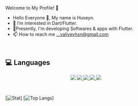  Welcome to My Profile! 👋
  
- Hello Everyone 👋, My name is Huseyn.
- 👀 I’m interested in Dart/Flutter.
- 🌱Presently, I'm developing Softwares & apps with Flutter.
- 📫 How to reach me ...valiyevhsn@gmail.com


<br>

<!-- <h2><b>📱 Contact </b></h2>
<p align="center">

<a href="https://www.linkedin.com/in/huseyn-veliyev-742105220/"><img src="https://img.shields.io/badge/linkedin-%230077B5.svg?&style=for-the-badge&logo=linkedin&logoColor=white" alt="LinkedIn" height="30"/></a>&nbsp;
</p>

<br> -->


<h2><b>💻 Languages</b></h2>
<p align="center">
<img src="https://img.icons8.com/color/48/000000/flutter.png"/> </a>
 <a href="https://dart.dev/" target="_blank"> <img src="https://img.icons8.com/color/48/000000/dart.png"/> </a>
  <a href="https://www.w3schools.com/css/" target="_blank"> <img src="https://img.icons8.com/color/48/000000/css3.png"/> </a>
  <a href="https://www.w3.org/html/" target="_blank"> <img src="https://img.icons8.com/color/48/000000/html-5.png" /> </a> 
 <a href="https://firebase.google.com/" target="_blank"> <img src="https://img.icons8.com/color/48/000000/firebase.png"/> </a> 
</p>

<br>


[![Stat](https://github-readme-stats.vercel.app/api?username=Huseynveliyev&count_private=true&show_icons=true&theme=blueberry)]      [![Top Langs](https://github-readme-stats.vercel.app/api/top-langs/?username=Huseynveliyev&hide=go,scss,typescript,less&theme=blueberry)]
